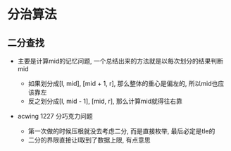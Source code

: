 # 分治算法

## 二分查找
- 主要是计算mid的记忆问题, 一个总结出来的方法就是以每次划分的结果判断mid
    - 如果划分成[l, mid], [mid + 1, r], 那么整体的重心是偏左的, 所以mid也应该靠左
    - 反之划分成[l, mid - 1], [mid, r], 那么计算mid就得往右靠

- acwing 1227 分巧克力问题
    - 第一次做的时候压根就没去考虑二分, 而是直接枚举, 最后必定是tle的
    - 二分的界限直接让l取到了数据上限, 有点意思